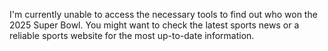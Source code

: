 I'm currently unable to access the necessary tools to find out who won the 2025 Super Bowl. You might want to check the latest sports news or a reliable sports website for the most up-to-date information.
